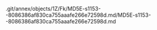 .git/annex/objects/1Z/Fk/MD5E-s1153--8086386af830ca755aaafe266e72598d.md/MD5E-s1153--8086386af830ca755aaafe266e72598d.md